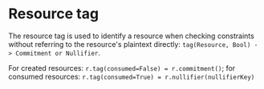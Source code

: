# Resource tag

The resource tag is used to identify a resource when checking constraints without referring to the resource's plaintext directly: `tag(Resource, Bool) -> Commitment or Nullifier`.

For created resources: `r.tag(consumed=False) = r.commitment()`; for consumed resources: `r.tag(consumed=True) = r.nullifier(nullifierKey)`
<!--ᚦ«as discussed elsewhere, this needs some elaboration of conventions»--> 
